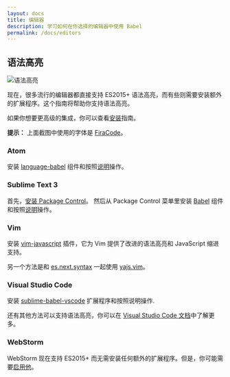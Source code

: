 ```yaml
---
layout: docs
title: 编辑器
description: 学习如何在你选择的编辑器中使用 Babel
permalink: /docs/editors
---
```


## 语法高亮

![语法高亮](/images/syntax-highlighting.png)

现在，很多流行的编辑器都直接支持 ES2015+ 语法高亮，而有些则需要安装额外的扩展程序。这个指南将帮助你支持语法高亮。

如果你想要更高级的集成，你可以查看[安装](/docs/setup)指南。

**提示：** 上面截图中使用的字体是 [FiraCode](https://github.com/tonsky/FiraCode)。

### Atom

安装 [language-babel](https://atom.io/packages/language-babel) 组件和按照[说明](https://github.com/gandm/language-babel#installation)操作。

### Sublime Text 3

首先，[安装 Package Control](https://packagecontrol.io/installation)。
然后从 Package Control 菜单里安装 [Babel](https://packagecontrol.io/packages/Babel) 组件和按照[说明](https://github.com/babel/babel-sublime#installation)操作。

### Vim

安装 [vim-javascript](https://github.com/pangloss/vim-javascript) 插件，它为 Vim 提供了改进的语法高亮和 JavaScript 缩进支持。

另一个方法是和 [es.next.syntax](https://github.com/othree/es.next.syntax.vim) 一起使用 [yajs.vim](https://github.com/othree/yajs.vim)。

### Visual Studio Code

安装 [sublime-babel-vscode](https://marketplace.visualstudio.com/items?itemName=joshpeng.sublime-babel-vscode) 扩展程序和按照说明操作.

还有其他方法可以支持语法高亮，你可以在 [Visual Studio Code 文档](https://code.visualstudio.com/Docs/languages/javascript#_writing-jsconfigjson)中了解更多。

### WebStorm

WebStorm 现在支持 ES2015+ 而无需安装任何额外的扩展程序。但是，你可能需要[启用他](https://blog.jetbrains.com/webstorm/2015/05/ecmascript-6-in-webstorm-transpiling/)。
